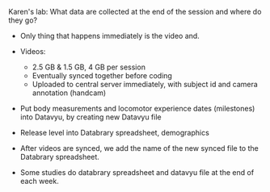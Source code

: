 Karen's lab: 
What data are collected at the end of the session and where do they go?

- Only thing that happens immediately is the video and.

- Videos:
	- 2.5 GB & 1.5 GB, 4 GB per session
	- Eventually synced together before coding
	- Uploaded to central server immediately, with subject id and camera annotation (handcam)
- Put body measurements and locomotor experience dates (milestones) into Datavyu, by creating new Datavyu file
- Release level into Databrary spreadsheet, demographics
- After videos are synced, we add the name of the new synced file to the Databrary spreadsheet.
- Some studies do databrary spreadsheet and datavyu file at the end of each week. 
	
